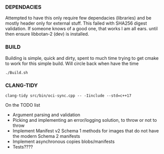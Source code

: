 ### DEPENDACIES
Attempted to have this only require few dependacies (libraries) and be mostly header only for external stuff.
This failed with SHA256 digest validation.  If someone knows of a good one, that works I am all ears. until then
ensure libbotan-2 (dev) is installed.

### BUILD
Building is simple, quick and dirty, spent to much time trying to get cmake to work for this simple build.  Will circle back when have the time
```
./Build.sh
```

### CLANG-TIDY
```
clang-tidy src/bin/oci-sync.cpp -- -Iinclude --std=c++17
```

On the TODO list

- Argument parsing and validation
- Picking and implementing an error/logging solution, to throw or not to throw
- Implement Manifest v2 Schema 1 methods for images that do not have the modern Schema 2 manifests
- Implement asynchronous copies blobs/manifests
- Tests????
